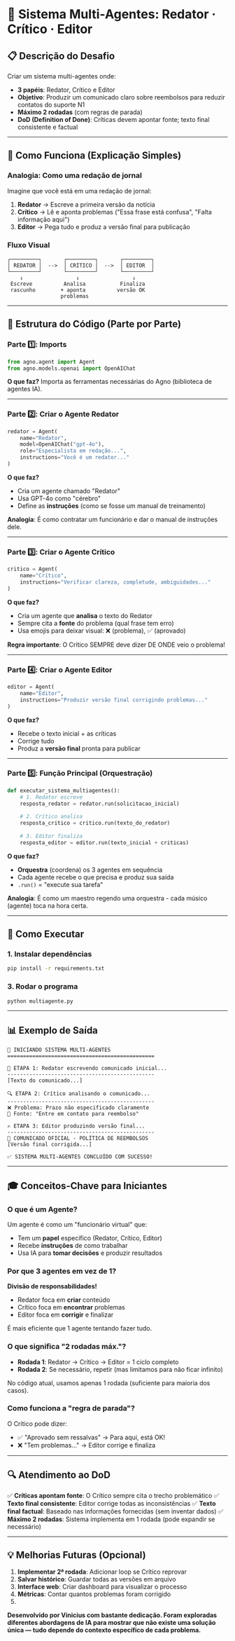 # 🤖 Sistema Multi-Agentes: Redator · Crítico · Editor

## 📋 Descrição do Desafio

Criar um sistema multi-agentes onde:

- **3 papéis**: Redator, Crítico e Editor
- **Objetivo**: Produzir um comunicado claro sobre reembolsos para reduzir contatos do suporte N1
- **Máximo 2 rodadas** (com regras de parada)
- **DoD (Definition of Done)**: Críticas devem apontar fonte; texto final consistente e factual

---

## 🎯 Como Funciona (Explicação Simples)

### Analogia: Como uma redação de jornal

Imagine que você está em uma redação de jornal:

1. **Redator** → Escreve a primeira versão da notícia
2. **Crítico** → Lê e aponta problemas ("Essa frase está confusa", "Falta informação aqui")
3. **Editor** → Pega tudo e produz a versão final para publicação

### Fluxo Visual

```
┌─────────┐       ┌─────────┐       ┌─────────┐
│ REDATOR │  -->  │ CRÍTICO │  -->  │ EDITOR  │
└─────────┘       └─────────┘       └─────────┘
    ↓                 ↓                 ↓
 Escreve          Analisa           Finaliza
 rascunho        + aponta          versão OK
                 problemas
```

---

## 🔧 Estrutura do Código (Parte por Parte)

### Parte 1️⃣: Imports

```python
from agno.agent import Agent
from agno.models.openai import OpenAIChat
```

**O que faz?** Importa as ferramentas necessárias do Agno (biblioteca de agentes IA).

---

### Parte 2️⃣: Criar o Agente Redator

```python
redator = Agent(
    name="Redator",
    model=OpenAIChat("gpt-4o"),
    role="Especialista em redação...",
    instructions="Você é um redator..."
)
```

**O que faz?**

- Cria um agente chamado "Redator"
- Usa GPT-4o como "cérebro"
- Define as **instruções** (como se fosse um manual de treinamento)

**Analogia**: É como contratar um funcionário e dar o manual de instruções dele.

---

### Parte 3️⃣: Criar o Agente Crítico

```python
critico = Agent(
    name="Crítico",
    instructions="Verificar clareza, completude, ambiguidades..."
)
```

**O que faz?**

- Cria um agente que **analisa** o texto do Redator
- Sempre cita a **fonte** do problema (qual frase tem erro)
- Usa emojis para deixar visual: ❌ (problema), ✅ (aprovado)

**Regra importante**: O Crítico SEMPRE deve dizer DE ONDE veio o problema!

---

### Parte 4️⃣: Criar o Agente Editor

```python
editor = Agent(
    name="Editor",
    instructions="Produzir versão final corrigindo problemas..."
)
```

**O que faz?**

- Recebe o texto inicial + as críticas
- Corrige tudo
- Produz a **versão final** pronta para publicar

---

### Parte 5️⃣: Função Principal (Orquestração)

```python
def executar_sistema_multiagentes():
    # 1. Redator escreve
    resposta_redator = redator.run(solicitacao_inicial)
  
    # 2. Crítico analisa
    resposta_critico = critico.run(texto_do_redator)
  
    # 3. Editor finaliza
    resposta_editor = editor.run(texto_inicial + criticas)
```

**O que faz?**

- **Orquestra** (coordena) os 3 agentes em sequência
- Cada agente recebe o que precisa e produz sua saída
- `.run()` = "execute sua tarefa"

**Analogia**: É como um maestro regendo uma orquestra - cada músico (agente) toca na hora certa.

---

## 🚀 Como Executar

### 1. Instalar dependências

```bash
pip install -r requirements.txt
```

### 3. Rodar o programa

```bash
python multiagente.py
```

---

## 📊 Exemplo de Saída

```
🚀 INICIANDO SISTEMA MULTI-AGENTES
===============================================

📝 ETAPA 1: Redator escrevendo comunicado inicial...
-----------------------------------------------
[Texto do comunicado...]

🔍 ETAPA 2: Crítico analisando o comunicado...
-----------------------------------------------
❌ Problema: Prazo não especificado claramente
📍 Fonte: "Entre em contato para reembolso"

✍️ ETAPA 3: Editor produzindo versão final...
-----------------------------------------------
📢 COMUNICADO OFICIAL - POLÍTICA DE REEMBOLSOS
[Versão final corrigida...]

✅ SISTEMA MULTI-AGENTES CONCLUÍDO COM SUCESSO!
```

---

## 🎓 Conceitos-Chave para Iniciantes

### O que é um Agente?

Um agente é como um "funcionário virtual" que:

- Tem um **papel** específico (Redator, Crítico, Editor)
- Recebe **instruções** de como trabalhar
- Usa IA para **tomar decisões** e produzir resultados

### Por que 3 agentes em vez de 1?

**Divisão de responsabilidades!**

- Redator foca em **criar** conteúdo
- Crítico foca em **encontrar** problemas
- Editor foca em **corrigir** e finalizar

É mais eficiente que 1 agente tentando fazer tudo.

### O que significa "2 rodadas máx."?

- **Rodada 1**: Redator → Crítico → Editor = 1 ciclo completo
- **Rodada 2**: Se necessário, repetir (mas limitamos para não ficar infinito)

No código atual, usamos apenas 1 rodada (suficiente para maioria dos casos).

### Como funciona a "regra de parada"?

O Crítico pode dizer:

- ✅ "Aprovado sem ressalvas" → Para aqui, está OK!
- ❌ "Tem problemas..." → Editor corrige e finaliza

---

## 🔍 Atendimento ao DoD

✅ **Críticas apontam fonte**: O Crítico sempre cita o trecho problemático
✅ **Texto final consistente**: Editor corrige todas as inconsistências
✅ **Texto final factual**: Baseado nas informações fornecidas (sem inventar dados)
✅ **Máximo 2 rodadas**: Sistema implementa em 1 rodada (pode expandir se necessário)

---

## 💡 Melhorias Futuras (Opcional)

1. **Implementar 2ª rodada**: Adicionar loop se Crítico reprovar
2. **Salvar histórico**: Guardar todas as versões em arquivo
3. **Interface web**: Criar dashboard para visualizar o processo
4. **Métricas**: Contar quantos problemas foram corrigido
5.

**Desenvolvido por Vinicius com bastante dedicação. Foram exploradas diferentes abordagens de IA para mostrar que não existe uma solução única — tudo depende do contexto específico de cada problema.**